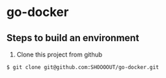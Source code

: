 # go-docker
## Steps to build an environment
1. Clone this project from github

`$ git clone git@github.com:SHOOOOUT/go-docker.git`
